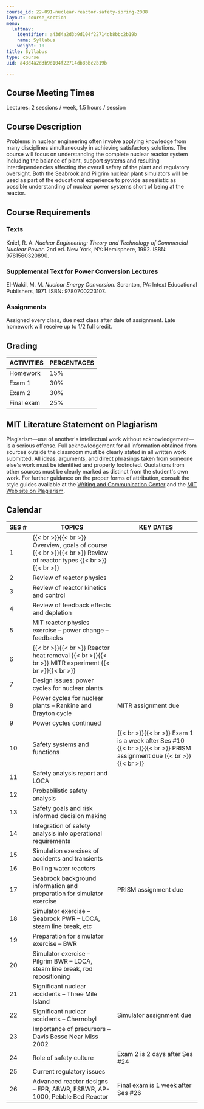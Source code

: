 ```yaml
---
course_id: 22-091-nuclear-reactor-safety-spring-2008
layout: course_section
menu:
  leftnav:
    identifier: a43d4a2d3b9d104f22714db8bbc2b19b
    name: Syllabus
    weight: 10
title: Syllabus
type: course
uid: a43d4a2d3b9d104f22714db8bbc2b19b

---
```


Course Meeting Times
--------------------

Lectures: 2 sessions / week, 1.5 hours / session

Course Description
------------------

Problems in nuclear engineering often involve applying knowledge from many disciplines simultaneously in achieving satisfactory solutions. The course will focus on understanding the complete nuclear reactor system including the balance of plant, support systems and resulting interdependencies affecting the overall safety of the plant and regulatory oversight. Both the Seabrook and Pilgrim nuclear plant simulators will be used as part of the educational experience to provide as realistic as possible understanding of nuclear power systems short of being at the reactor.

Course Requirements
-------------------

### Texts

Knief, R. A. _Nuclear Engineering: Theory and Technology of Commercial Nuclear Power_. 2nd ed. New York, NY: Hemisphere, 1992. ISBN: 9781560320890.

### Supplemental Text for Power Conversion Lectures

El-Wakil, M. M. _Nuclear Energy Conversion_. Scranton, PA: Intext Educational Publishers, 1971. ISBN: 9780700223107.

### Assignments

Assigned every class, due next class after date of assignment. Late homework will receive up to 1/2 full credit.

Grading
-------

| ACTIVITIES | PERCENTAGES |
| --- | --- |
| Homework | 15% |
| Exam 1 | 30% |
| Exam 2 | 30% |
| Final exam | 25% 

MIT Literature Statement on Plagiarism
--------------------------------------

Plagiarism—use of another's intellectual work without acknowledgement—is a serious offense. Full acknowledgement for all information obtained from sources outside the classroom must be clearly stated in all written work submitted. All ideas, arguments, and direct phrasings taken from someone else's work must be identified and properly footnoted. Quotations from other sources must be clearly marked as distinct from the student's own work. For further guidance on the proper forms of attribution, consult the style guides available at the [Writing and Communication Center](http://cmsw.mit.edu/writing-and-communication-center/) and the [MIT Web site on Plagiarism](http://cmsw.mit.edu/writing-and-communication-center/avoiding-plagiarism/).

Calendar
--------

| SES # | TOPICS | KEY DATES |
| --- | --- | --- |
| 1 |  {{< br >}}{{< br >}} Overview, goals of course {{< br >}}{{< br >}} Review of reactor types {{< br >}}{{< br >}}  | &nbsp; |
| 2 | Review of reactor physics | &nbsp; |
| 3 | Review of reactor kinetics and control | &nbsp; |
| 4 | Review of feedback effects and depletion | &nbsp; |
| 5 | MIT reactor physics exercise – power change – feedbacks | &nbsp; |
| 6 |  {{< br >}}{{< br >}} Reactor heat removal {{< br >}}{{< br >}} MITR experiment {{< br >}}{{< br >}}  | &nbsp; |
| 7 | Design issues: power cycles for nuclear plants | &nbsp; |
| 8 | Power cycles for nuclear plants – Rankine and Brayton cycle | MITR assignment due |
| 9 | Power cycles continued | &nbsp; |
| 10 | Safety systems and functions |  {{< br >}}{{< br >}} Exam 1 is a week after Ses #10 {{< br >}}{{< br >}} PRISM assignment due {{< br >}}{{< br >}}  |
| 11 | Safety analysis report and LOCA | &nbsp; |
| 12 | Probabilistic safety analysis | &nbsp; |
| 13 | Safety goals and risk informed decision making | &nbsp; |
| 14 | Integration of safety analysis into operational requirements | &nbsp; |
| 15 | Simulation exercises of accidents and transients | &nbsp; |
| 16 | Boiling water reactors | &nbsp; |
| 17 | Seabrook background information and preparation for simulator exercise | PRISM assignment due |
| 18 | Simulator exercise – Seabrook PWR – LOCA, steam line break, etc | &nbsp; |
| 19 | Preparation for simulator exercise – BWR | &nbsp; |
| 20 | Simulator exercise – Pilgrim BWR – LOCA, steam line break, rod repositioning | &nbsp; |
| 21 | Significant nuclear accidents – Three Mile Island | &nbsp; |
| 22 | Significant nuclear accidents – Chernobyl | Simulator assignment due |
| 23 | Importance of precursors – Davis Besse Near Miss 2002 | &nbsp; |
| 24 | Role of safety culture | Exam 2 is 2 days after Ses #24 |
| 25 | Current regulatory issues | &nbsp; |
| 26 | Advanced reactor designs – EPR, ABWR, ESBWR, AP-1000, Pebble Bed Reactor | Final exam is 1 week after Ses #26